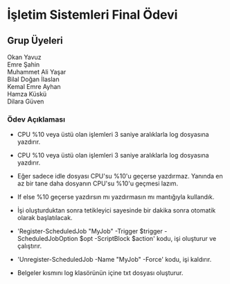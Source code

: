 # İşletim Sistemleri Final Ödevi

## Grup Üyeleri
Okan Yavuz <br>
Emre Şahin<br>
Muhammet Ali Yaşar<br>
Bilal Doğan İlaslan<br>
Kemal Emre Ayhan<br>
Hamza Küskü<br>
Dilara Güven

### Ödev Açıklaması

* CPU %10 veya üstü olan işlemleri 3 saniye aralıklarla log dosyasına yazdırır.

* CPU %10 veya üstü olan işlemleri 3 saniye aralıklarla log dosyasına yazdırır.

* Eğer sadece idle dosyası CPU'su %10'u geçerse yazdırmaz. Yanında en az bir tane daha dosyanın CPU'su %10'u geçmesi lazım.

* If else %10 geçerse yazdırsın mı yazdırmasın mı mantığıyla kullandık.

* İşi oluşturduktan sonra tetikleyici sayesinde bir dakika sonra otomatik olarak başlatılacak.

* 'Register-ScheduledJob "MyJob" -Trigger $trigger -ScheduledJobOption $opt -ScriptBlock $action' kodu, işi oluşturur ve çalıştırır.

* 'Unregister-ScheduledJob -Name "MyJob" -Force' kodu, işi kaldırır.

* Belgeler kısmını log klasörünün içine txt dosyası oluşturur.